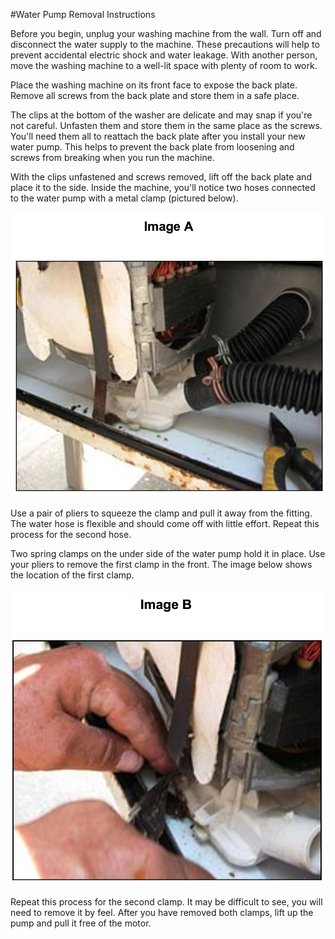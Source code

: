 #Water Pump Removal Instructions

Before you begin, unplug your washing machine from the wall. Turn off and disconnect the water supply to the machine. These precautions will help to prevent accidental electric shock and water leakage. With another person, move the washing machine to a well-lit space with plenty of room to work.

Place the washing machine on its front face to expose the back plate. Remove all screws from the back plate and store them in a safe place. 

The clips at the bottom of the washer are delicate and may snap if you're not careful. Unfasten them and store them in the same place as the screws. You'll need them all to reattach the back plate after you install your new water pump. This helps to prevent the back plate from loosening and screws from breaking when you run the machine. 

With the clips unfastened and screws removed, lift off the back plate and place it to the side. Inside the machine, you'll notice two hoses connected to the water pump with a metal clamp (pictured below). 

<img src="https://github.com/ericzrinsky/exercises/blob/master/i4.png" height="50%">

Use a pair of pliers to squeeze the clamp and pull it away from the fitting. The water hose is flexible and should come off with little effort. Repeat this process for the second hose. 

Two spring clamps on the under side of the water pump hold it in place. Use your pliers to remove the first clamp in the front. The image below shows the location of the first clamp.

![Spring Clamps](https://github.com/ericzrinsky/exercises/blob/master/i5.png) 

Repeat this process for the second clamp. It may be difficult to see, you will need to remove it by feel. After you have removed both clamps, lift up the pump and pull it free of the motor. 
